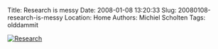 Title: Research is messy
Date: 2008-01-08 13:20:33
Slug: 20080108-research-is-messy
Location: Home
Authors: Michiel Scholten
Tags: olddammit

<div class="content-image"><div><a href="http://www.phdcomics.com/comics.php?f=961"><img src="http://aquariusoft.org/~mbscholt/images/content/phd010708s.gif" alt="Research" title="Research" /></a></div></div>
<br style="clear: both;" />